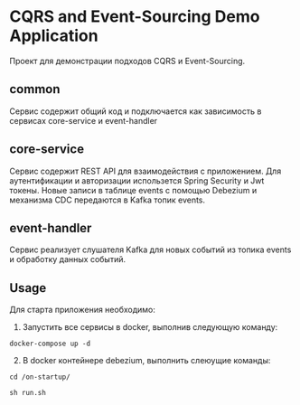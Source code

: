 # CQRS and Event-Sourcing Demo Application

Проект для демонстрации подходов CQRS и Event-Sourcing.

## common
Сервис содержит общий код и подключается как зависимость в сервисах core-service и event-handler

## core-service
Сервис содержит REST API для взаимодействия с приложением.
Для аутентификации и авторизации использется Spring Security и Jwt токены.
Новые записи в таблице events с помощью Debezium и механизма CDC передаются в Kafka топик events.

## event-handler
Сервис реализует слушателя Kafka для новых событий из топика events и обработку данных событий.

## Usage

Для старта приложения необходимо:

1. Запустить все сервисы в docker, выполнив следующую команду: 

```shell 
docker-compose up -d
```

2. В docker контейнере debezium, выполнить слеюущие команды:

```shell 
cd /on-startup/
```

```shell 
sh run.sh
```












